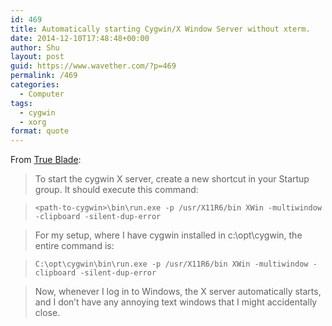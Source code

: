 ```yaml
---
id: 469
title: Automatically starting Cygwin/X Window Server without xterm.
date: 2014-12-10T17:48:48+00:00
author: Shu
layout: post
guid: https://www.wavether.com/?p=469
permalink: /469
categories:
  - Computer
tags:
  - cygwin
  - xorg
format: quote
---
```

From [True Blade](http://www.trueblade.com/knowledge/automatically-starting-a-cygwin-x-server):

> To start the cygwin X server, create a new shortcut in your Startup group. It should execute this command:
  
> `<path-to-cygwin>\bin\run.exe -p /usr/X11R6/bin XWin -multiwindow -clipboard -silent-dup-error`
  
> For my setup, where I have cygwin installed in c:\opt\cygwin, the entire command is:
  
> `C:\opt\cygwin\bin\run.exe -p /usr/X11R6/bin XWin -multiwindow -clipboard -silent-dup-error`
  
> Now, whenever I log in to Windows, the X server automatically starts, and I don&#8217;t have any annoying text windows that I might accidentally close.
